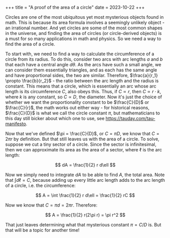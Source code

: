 +++
title = "A proof of the area of a circle"
date = 2023-10-22
+++

Circles are one of the most ubiquitous yet most mysterious objects found in math. This is because its area formula involves a seemingly unlikely object - an irrational number. And yet circles are some of the most common shapes in the universe, and finding the area of circles (or circle-derived objects) is a must for so many applications in math and physics. So we need a way to find the area of a circle.

<!-- more -->

To start with, we need to find a way to calculate the circumference of a circle from its radius. To do this, consider two arcs with arc lengths $a$ and $b$ that each have a central angle $d\theta$. As the arcs have such a small angle, we can consider them essentially triangles, and as each has the same angle and have proportional sides, the two are similar. Therefore, $\frac{a}{r_1} \propto \frac{b}{r_2}$ - the ratio between the arc length and the radius is constant. This means that a circle, which is essentially an arc whose arc length is its circumference $C$, also obeys this. Thus, if $C \propto r$, then $C \propto r \cdot k$, where $k$ is any constant, so $C \propto D$, the diameter. Now it's just the choice of whether we want the proportionality constant to be $\frac{C}{D}$ or $\frac{C}{r}$, the math works out either way - for historical reasons, $\frac{C}{D}$ is what we call the circle constant $\pi$, but mathematicians to this day still bicker about which one to use, see <https://tauday.com/tau-manifesto>.

Now that we've defined $\pi = \frac{C}{D}$, or $C = \pi D$, we know that $C = 2\pi r$ by definition. But that still leaves us with the area of a circle. To solve, suppose we cut a tiny sector of a circle. Since the sector is infinitesimal, then we can approximate its area as the area of a sector, where $\ell$ is the arc length:

$$
dA = \frac{1}{2} r d\ell
$$

Now we simply need to integrate $dA$ to be able to find $A$, the total area. Note that $\int d\ell = C$, because adding up every little arc length adds to the arc length of a circle, i.e. the circumference:

$$
A = \int \frac{1}{2} r d\ell = \frac{1}{2} rC
$$

Now we know that $C = \pi d = 2\pi r$. Therefore:

$$
A = \frac{1}{2} r(2\pi r) = \pi r^2
$$

That just leaves determining what that mysterious constant $\pi = C/D$ is. But that will be a topic for another time!
